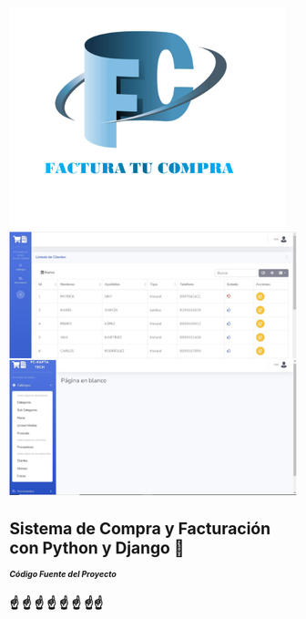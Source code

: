 ![Sistema de Compra y Facturación con Python y Django](logo.png)
![Sistema de Compra y Facturación con Python y Django](image2.png)
![Sistema de Compra y Facturación con Python y Django](image1.png)

# Sistema de Compra y Facturación con Python y Django 🐍 

##### Código Fuente del Proyecto


## ☝ ☝ ☝ ☝ ☝ ☝ ☝☝
